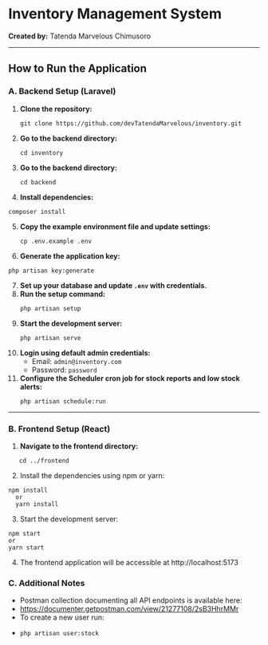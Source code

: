 # Inventory Management System

**Created by:** Tatenda Marvelous Chimusoro

---

## How to Run the Application

### A. Backend Setup (Laravel)

1. **Clone the repository:**
   ```
   git clone https://github.com/devTatendaMarvelous/inventory.git
2. **Go to the backend directory:**
   ```
   cd inventory
3. **Go to the backend directory:**
   ```
   cd backend
4. **Install dependencies:**

```
composer install 
```

5. **Copy the example environment file and update settings:**
   ``` 
   cp .env.example .env
6. **Generate the application key:**

  ```
php artisan key:generate
```

7. **Set up your database and update `.env` with credentials.**
8. **Run the setup command:**
   ```
   php artisan setup
9. **Start the development server:**
   ```
   php artisan serve
10. **Login using default admin credentials:**
    - Email: `admin@inventory.com`
    - Password: `password`
11. **Configure the Scheduler cron job for stock reports and low stock alerts:**
    ```
    php artisan schedule:run
    ```

---

### B. Frontend Setup (React)

1. **Navigate to the frontend directory:**

```
   cd ../frontend
   ```

2. Install the dependencies using npm or yarn:

 ```  
npm install
   or
   yarn install
   ```

3. Start the development server:
 ```  
npm start
or
yarn start
   ```
4. The frontend application will be accessible at http://localhost:5173


### C. Additional Notes
- Postman collection documenting all API endpoints is available here:
- https://documenter.getpostman.com/view/21277108/2sB3HhrMMr
- To create a new user run:
- ```
  php artisan user:stock
